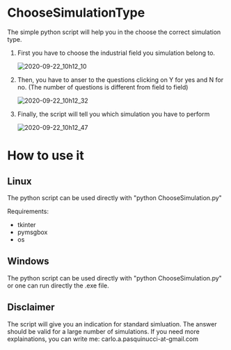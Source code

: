 # ChooseSimulationType
The simple python script will help you in the choose the correct simulation type.

1. First you have to choose the industrial field you simulation belong to.

    ![2020-09-22_10h12_10](https://user-images.githubusercontent.com/54579322/93858504-8eea6a80-fcbc-11ea-87e7-53f7d284bb8c.png)
    
2. Then, you have to anser to the questions clicking on Y for yes and N for no. (The number of questions is different from field to field)

    ![2020-09-22_10h12_32](https://user-images.githubusercontent.com/54579322/93858748-f56f8880-fcbc-11ea-9fbc-8f8b5d7286e3.png)
    
 3. Finally, the script will tell you which simulation you have to perform
 
    ![2020-09-22_10h12_47](https://user-images.githubusercontent.com/54579322/93858880-23ed6380-fcbd-11ea-97c4-d673381d272f.png)
    
# How to use it
## Linux

The python script can be used directly with "python ChooseSimulation.py"

Requirements:
- tkinter
- pymsgbox
- os

## Windows

The python script can be used directly with "python ChooseSimulation.py" or one can run directly the .exe file.

## Disclaimer

The script will give you an indication for standard simluation. The answer should be valid for a large number of simulations.
If you need more explainations, you can write me: carlo.a.pasquinucci-at-gmail.com


    
